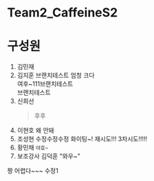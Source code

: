 # Team2_CaffeineS2


# 구성원

1. 김민재
2. 김지훈 브랜치테스트 엄청 크다 <div>여후~111브랜치테스트</div><div>브랜치테스트</div>
3. 신희선 
   > 후후
4. 이현호 왜 안돼
5. 조성현 수정수정수정 화이팅~! 재시도!!! 3차시도!!!!!
6. 황민채  `야호~`
7. 보조강사 김덕훈 "와우~"

짱 어렵다~~~
수정1

